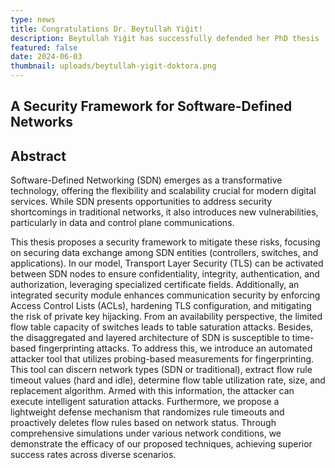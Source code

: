 ```yaml
---
type: news
title: Congratulations Dr. Beytullah Yiğit!
description: Beytullah Yiğit has successfully defended her PhD thesis
featured: false
date: 2024-06-03
thumbnail: uploads/beytullah-yigit-doktora.png
---
```

## A Security Framework for Software-Defined Networks

## Abstract

Software-Defined Networking (SDN) emerges as a transformative technology,
offering the flexibility and scalability crucial for modern digital services.
While SDN presents opportunities to address security shortcomings in
traditional networks, it also introduces new vulnerabilities, particularly
in data and control plane communications.

This thesis proposes a security framework to mitigate these risks, focusing on securing data exchange among SDN entities (controllers, switches, and applications). In our model, Transport Layer Security (TLS) can be activated between SDN nodes to ensure confidentiality, integrity, authentication, and authorization, leveraging specialized certificate fields. Additionally, an integrated security module enhances communication security by enforcing Access Control Lists (ACLs), hardening TLS configuration, and mitigating the risk of private key hijacking. From an availability perspective, the limited flow table capacity of switches leads to table saturation attacks. Besides, the disaggregated and layered architecture of SDN is susceptible to time-based fingerprinting attacks. To address this, we introduce an automated attacker tool that utilizes probing-based measurements for fingerprinting. This tool can discern network types (SDN or traditional), extract flow rule timeout values (hard and idle), determine flow table utilization rate, size, and replacement algorithm. Armed with this information, the attacker can execute intelligent saturation attacks. Furthermore, we propose a lightweight defense mechanism that randomizes rule timeouts and proactively deletes flow rules based on network status. Through comprehensive simulations under various network conditions, we demonstrate the efficacy of our proposed techniques, achieving superior success rates across diverse scenarios.
